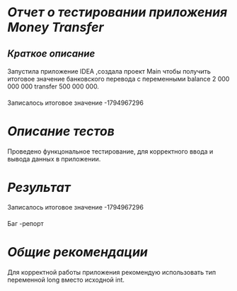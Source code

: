 # *Отчет о тестировании приложения Money Transfer*
## *Краткое описание*
####
 Запустила приложение IDEA ,создала проект Main чтобы получить итоговое значение банковского перевода с переменными balance 2 000 000 000 transfer 500 000 000.
####
 Записалось итоговое значение -1794967296
# *Описание тестов*
#### 
 Проведено функцональное тестирование, для корректного ввода и вывода данных в приложении.
# *Результат*
####
 Записалось итоговое значение -1794967296
####
 Баг -репорт
# *Общие рекомендации*
####
Для корректной работы приложения рекомендую использовать тип переменной long вместо исходной int.

